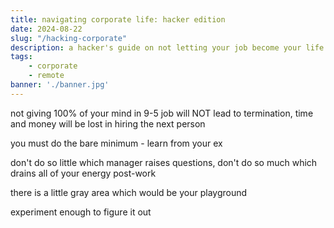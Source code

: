```yaml
---
title: navigating corporate life: hacker edition
date: 2024-08-22
slug: "/hacking-corporate"
description: a hacker's guide on not letting your job become your life
tags:
    - corporate
    - remote
banner: './banner.jpg'
---
```


not giving 100% of your mind in 9-5 job will NOT lead to termination, time and money will be lost in hiring the next person

you must do the bare minimum - learn from your ex

don't do so little which manager raises questions, don't do so much which drains all of your energy post-work

there is a little gray area which would be your playground

experiment enough to figure it out 


